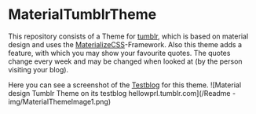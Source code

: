 # MaterialTumblrTheme

This repository consists of a Theme for [tumblr](www.tumblr.com), which is based on material design and uses the [MaterializeCSS](http://materializecss.com/)-Framework. Also this theme adds a feature, with which you may show your favourite quotes. The quotes change every week and may be changed when looked at (by the person visiting your blog). 

Here you can see a screenshot of the [Testblog](hellowprl.tumblr.com) for this theme.
![Material design Tumblr Theme on its testblog hellowprl.tumblr.com](/Readme - img/MaterialThemeImage1.png)
